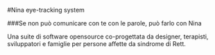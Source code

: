 #Nina eye-tracking system

<ReactPlayer url="https://www.youtube.com/watch?v=OHCWZdjmVgo" />

###Se non può comunicare con te con le parole, può farlo con Nina

Una suite di software opensource co-progettata da designer, terapisti, sviluppatori e famiglie per persone affette da sindrome di Rett.

